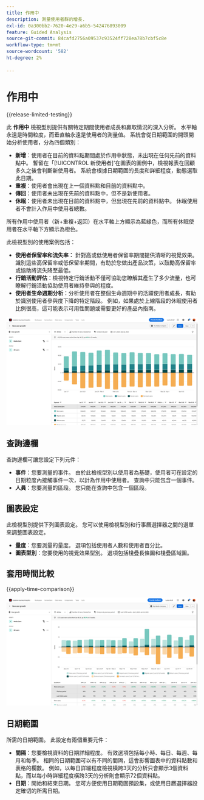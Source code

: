 ```yaml
---
title: 作用中
description: 測量使用者群的增長.
exl-id: 0a300bb2-7620-4e29-a6b5-542476893009
feature: Guided Analysis
source-git-commit: 84cafd2756a09537c93524ff728ea78b7cbf5c8e
workflow-type: tm+mt
source-wordcount: '582'
ht-degree: 2%

---
```


# 作用中

{{release-limited-testing}}

此 **作用中** 檢視型別提供有關特定期間使用者成長和贏取情況的深入分析。 水平軸永遠是時間粒度，而垂直軸永遠是使用者的測量值。 系統會從日期範圍的開頭開始分析使用者，分為四個類別：

* **新增**：使用者在目前的資料點期間處於作用中狀態，未出現在任何先前的資料點中。 暫留在「[!UICONTROL 新使用者]&#39;在圖表的圖例中，檢視報表在回顧多久之後會判斷新使用者。 系統會根據日期範圍的長度和詳細程度，動態選取此日期。
* **重複**：使用者會出現在上一個資料點和目前的資料點中。
* **傳回**：使用者未出現在先前的資料點中，但不是新使用者。
* **休眠**：使用者未出現在目前的資料點中，但出現在先前的資料點中。 休眠使用者不會計入作用中使用者總數。

所有作用中使用者（新+重複+返回）在水平軸上方顯示為藍綠色，而所有休眠使用者在水平軸下方顯示為橙色。

此檢視型別的使用案例包括：

* **使用者保留率和流失率：** 針對高或低使用者保留率期間提供清晰的視覺效果。 識別這些高保留率或低保留率期間，有助於您做出產品決策，以鼓勵高保留率或協助將流失降至最低。
* **行銷活動評估**：檢視特定行銷活動不僅可協助您瞭解其產生了多少流量，也可瞭解行銷活動協助使用者維持參與的程度。
* **使用者生命週期分析**：分析使用者在整個生命週期中的活躍使用者成長，有助於識別使用者參與度下降的特定階段。 例如，如果處於上線階段的休眠使用者比例很高，這可能表示可用性問題或需要更好的產品內指南。

![作用中](../assets/active.png)

## 查詢邊欄

查詢邊欄可讓您設定下列元件：

* **事件**：您要測量的事件。 由於此檢視型別以使用者為基礎，使用者可在設定的日期粒度內接觸事件一次，以計為作用中使用者。 查詢中只能包含一個事件。
* **人員**：您要測量的區段。 您只能在查詢中包含一個區段。

## 圖表設定

此檢視型別提供下列圖表設定。 您可以使用檢視型別和行事曆選擇器之間的選單來調整圖表設定。

* **量度**：您要測量的量度。 選項包括使用者人數和使用者百分比。
* **圖表型別**：您要使用的視覺效果型別。 選項包括棧疊長條圖和棧疊區域圖。

## 套用時間比較

{{apply-time-comparison}}

![作用中時間比較](../assets/active-compare.png)

## 日期範圍

所需的日期範圍。 此設定有兩個重要元件：

* **間隔**：您要檢視資料的日期詳細程度。 有效選項包括每小時、每日、每週、每月和每季。 相同的日期範圍可以有不同的間隔，這會影響圖表中的資料點數和表格的欄數。 例如，以每日詳細程度檢視橫跨3天的分析只會顯示3個資料點，而以每小時詳細程度橫跨3天的分析則會顯示72個資料點。
* **日期**：開始和結束日期。 您可方便使用日期範圍預設集，或使用日曆選擇器設定確切的所需日期。
